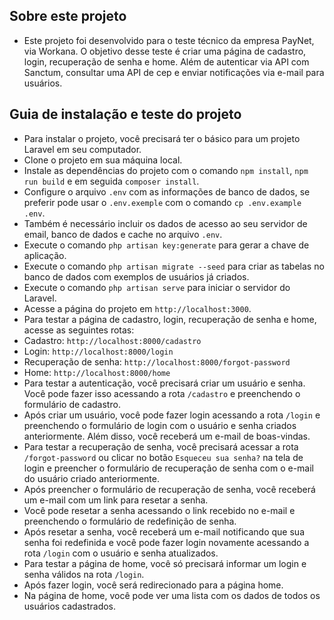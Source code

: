 ## Sobre este projeto
- Este projeto foi desenvolvido para o teste técnico da empresa PayNet, via Workana. O objetivo desse teste é criar uma página de cadastro, login, recuperação de senha e home. Além de autenticar via API com Sanctum, consultar uma API de cep e enviar notificações via e-mail para usuários.

## Guia de instalação e teste do projeto
- Para instalar o projeto, você precisará ter o básico para um projeto Laravel em seu computador.
- Clone o projeto em sua máquina local.
- Instale as dependências do projeto com o comando `npm install`, `npm run build` e em seguida `composer install`.
- Configure o arquivo `.env` com as informações de banco de dados, se preferir pode usar o `.env.exemple` com o comando `cp .env.example .env`.
- Também é necessário incluir os dados de acesso ao seu servidor de email, banco de dados e cache no arquivo `.env`.
- Execute o comando `php artisan key:generate` para gerar a chave de aplicação.
- Execute o comando `php artisan migrate --seed` para criar as tabelas no banco de dados com exemplos de usuários já criados.
- Execute o comando `php artisan serve` para iniciar o servidor do Laravel.
- Acesse a página do projeto em `http://localhost:3000`.
- Para testar a página de cadastro, login, recuperação de senha e home, acesse as seguintes rotas:
- Cadastro: `http://localhost:8000/cadastro`
- Login: `http://localhost:8000/login`
- Recuperação de senha: `http://localhost:8000/forgot-password`
- Home: `http://localhost:8000/home`
- Para testar a autenticação, você precisará criar um usuário e senha. Você pode fazer isso acessando a rota `/cadastro` e preenchendo o formulário de cadastro.
- Após criar um usuário, você pode fazer login acessando a rota `/login` e preenchendo o formulário de login com o usuário e senha criados anteriormente. Além disso, você receberá um e-mail de boas-vindas.
- Para testar a recuperação de senha, você precisará acessar a rota `/forgot-password` ou clicar no botão `Esqueceu sua senha?` na tela de login e preencher o formulário de recuperação de senha com o e-mail do usuário criado anteriormente.
- Após preencher o formulário de recuperação de senha, você receberá um e-mail com um link para resetar a senha.
- Você pode resetar a senha acessando o link recebido no e-mail e preenchendo o formulário de redefinição de senha.
- Após resetar a senha, você receberá um e-mail notificando que sua senha foi redefinida e você pode fazer login novamente acessando a rota `/login` com o usuário e senha atualizados.
- Para testar a página de home, você só precisará informar um login e senha válidos na rota `/login`.
- Após fazer login, você será redirecionado para a página home.
- Na página de home, você pode ver uma lista com os dados de todos os usuários cadastrados.
